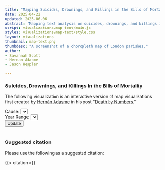 ```yaml
---
title: "Mapping Suicides, Drownings, and Killings in the Bills of Mortality"
date: 2025-04-22
updated: 2025-06-06
abstract: "Mapping text analysis on suicides, drownings, and killings in the Bills of Mortality."
script: visualizations/map-text/main.js
styles: visualizations/map-text/style.css
layout: visualizations
thumbnail: map-text.png
thumbdesc: "A screenshot of a choropleth map of London parishes."
author:
- Savannah Scott
- Hernan Adasme
- Jason Heppler

---
```

<link rel="stylesheet" href="https://unpkg.com/leaflet@1.9.4/dist/leaflet.css"
     integrity="sha256-p4NxAoJBhIIN+hmNHrzRCf9tD/miZyoHS5obTRR9BMY="
     crossorigin=""/>
<script src="https://unpkg.com/leaflet@1.9.4/dist/leaflet.js"
     integrity="sha256-20nQCchB9co0qIjJZRGuk2/Z9VM+kNiyxNV1lvTlZBo="
     crossorigin=""></script>

<div id="row">
    <h3>Suicides, Drownings, and Killings in the Bills of Mortality</h3>
    <p>The following visualization is an interactive version of map visualizations first created by <a href="https://deathbynumbers.org/authors/hernan-adasme/">Hernán Adasme</a> in his post "<a href="https://deathbynumbers.org/analysis/death-by-words/">Death by Numbers</a>." </p>
    <div class="flex flex-wrap items-center space-x-4 mb-6">
          <div class="flex flex-col space-y-2">
            <label class="block text-gray-700 text-base font-bold" for="cause">
              Cause:
            </label>
            <select class="shadow appearance-none border rounded w-full py-2 px-5 text-gray-700 leading-tight focus:outline-none focus:shadow-outline" id="cause"></select>
          </div>
          <div class="flex flex-col space-y-2">
            <label class="block text-gray-700 text-base font-bold" for="year-range">
              Year Range:
            </label>
            <select class="shadow appearance-none border rounded w-full py-2 px-5 text-gray-700 leading-tight focus:outline-none focus:shadow-outline" id="year-range"></select>
          </div>
          <div class="flex space-x-2 ml-auto mt-5">
          <button id="update-button" type="button" class="rounded border border-gray-200 bg-white text-base font-medium px-4 py-2 text-gray-900 hover:bg-dbn-blue hover:text-black focus:z-10 focus:ring-2 focus:ring-blue-700 focus:text-blue-700">Update</button>
          </div>
    </div>
</div><br>
<div id="chart"><div id="map"></div></div>

### Suggested citation

Please use the following as a suggested citation:

{{< citation >}}
